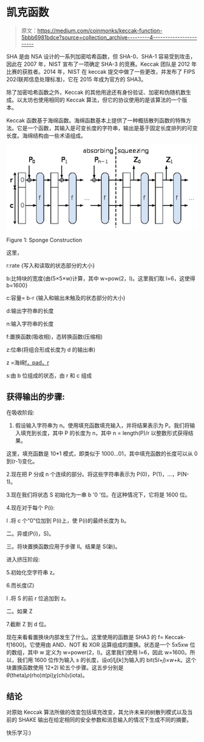 # 凯克函数

> 原文：<https://medium.com/coinmonks/keccak-function-5bbb6981bdce?source=collection_archive---------4----------------------->

SHA 是由 NSA 设计的一系列加密哈希函数，但 SHA-0、SHA-1 容易受到攻击，因此在 2007 年，NIST 宣布了一项确定 SHA-3 的竞赛。Keccak 团队是 2012 年比赛的获胜者。2014 年，NIST 在 keccak 提交中做了一些更改，并发布了 FIPS 202(联邦信息处理标准)，它在 2015 年成为官方的 SHA3。

除了加密哈希函数之外，Keccak 的其他用途还有身份验证、加密和伪随机数生成。以太坊也使用相同的 Keccak 算法，但它的协议使用的是该算法的一个版本。

Keccak 函数基于海绵函数。海绵函数基本上提供了一种概括散列函数的特殊方法。它是一个函数，其输入是可变长度的字符串，输出是基于固定长度排列的可变长度。海绵结构由一些术语组成。

![](img/02ac61a20facf2a17862069c109f9adf.png)

Figure 1: Sponge Construction

这里，

r:rate {写入和读取的状态部分的大小}

b:比特块的宽度{由(5×5×w)计算，其中 w=pow(2，l)。这里我们取 l=6，这使得 b=1600}

c:容量= b-r {输入和输出未触及的状态部分的大小}

d:输出字符串的长度

n:输入字符串的长度

f:置换函数(吸收相)，态转换函数(压缩相)

z:位串(将组合形成长度为 d 的输出串)

z =海绵[f，pad，r](N，d)

s:由 b 位组成的状态，由 r 和 c 组成

## **获得输出的步骤**:

在吸收阶段:

1.  假设输入字符串为 n。使用填充函数填充输入，并将结果表示为 P。我们将输入填充到长度，其中 P 的长度为 n，其中 n = length(P)/r 以整数形式获得结果。

这里，填充函数是 10*1 模式，即类似于 1000…01，其中填充函数的长度可以从 0 到(r-1)变化。

2.现在把 P 分成 n 个连续的部分。将这些字符串表示为 P(0)，P(1)，…，P(N-1)。

3.现在我们将状态 S 初始化为一串 b '0 '位。在这种情况下，它将是 1600 位。

4.现在对于每个 P(i):

I .将 c 个“0”位加到 P(i)上，使 P(i)的最终长度为 b。

二。异或(P(i)，S)。

三。将块置换函数应用于步骤 II。结果是 S(新)。

进入挤压阶段:

5.初始化空字符串 z。

6.而长度(Z)

I .将 S 的前 r 位追加到 z。

二。如果 Z

7.截断 Z 到 d 位。

现在来看看置换块内部发生了什么。这里使用的函数是 SHA3 的 f= Keccak-f[1600]。它使用由 AND、NOT 和 XOR 运算组成的置换。状态是一个 5x5xw 位的数组，其中 w 定义为 w=power(2，l)。这里我们使用 l=6，因此 w=1600。所以，我们用 1600 位作为输入 s 的长度，设*a*[*I*[*j*[*k*]为输入的 bit(5*I*+*j*)×*w*+*k*。这个块置换函数使用 12+2l 轮五个步骤。这五步分别是*θ*(theta)*ρ*(rho)*π*(pi)*χ*(chi)*ι*(iota)。

## **结论**

对原始 Keccak 算法所做的改变包括填充改变，其允许未来的树散列模式以及当前的 SHAKE 输出在给定相同的安全参数和消息输入的情况下生成不同的摘要。

快乐学习:)